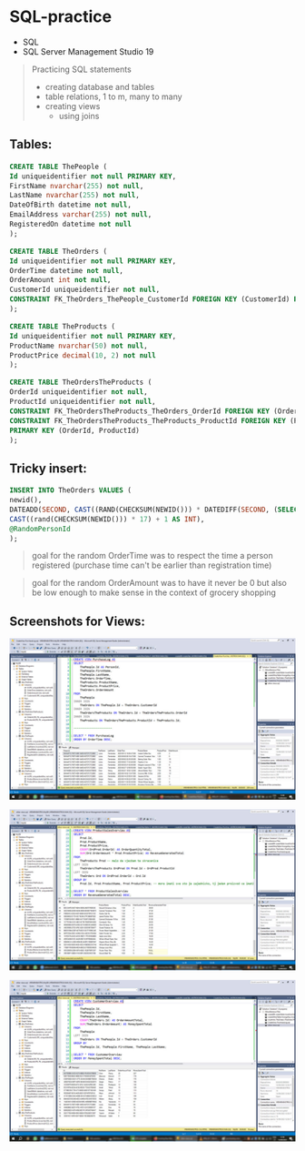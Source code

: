 # SQL-practice
- SQL
- SQL Server Management Studio 19

> Practicing SQL statements
>   - creating database and tables
>   - table relations, 1 to m, many to many
>   - creating views
>       - using joins

## Tables:
```SQL
CREATE TABLE ThePeople (
Id uniqueidentifier not null PRIMARY KEY,
FirstName nvarchar(255) not null,
LastName nvarchar(255) not null,
DateOfBirth datetime not null,
EmailAddress varchar(255) not null,
RegisteredOn datetime not null
);
```
```SQL
CREATE TABLE TheOrders (
Id uniqueidentifier not null PRIMARY KEY,
OrderTime datetime not null,
OrderAmount int not null,
CustomerId uniqueidentifier not null,
CONSTRAINT FK_TheOrders_ThePeople_CustomerId FOREIGN KEY (CustomerId) REFERENCES ThePeople (Id) -- FK u tablici TheOrders koja referencira na tablicu ThePeople preko kljuca CustomerId
);
```
```SQL
CREATE TABLE TheProducts (
Id uniqueidentifier not null PRIMARY KEY,
ProductName nvarchar(50) not null,
ProductPrice decimal(10, 2) not null
);
```
```SQL
CREATE TABLE TheOrdersTheProducts (
OrderId uniqueidentifier not null,
ProductId uniqueidentifier not null,
CONSTRAINT FK_TheOrdersTheProducts_TheOrders_OrderId FOREIGN KEY (OrderId) REFERENCES TheOrders(Id),
CONSTRAINT FK_TheOrdersTheProducts_TheProducts_ProductId FOREIGN KEY (ProductId) REFERENCES TheProducts(Id),
PRIMARY KEY (OrderId, ProductId)
);
```

##  Tricky insert:
```SQL
INSERT INTO TheOrders VALUES (
newid(),
DATEADD(SECOND, CAST((RAND(CHECKSUM(NEWID())) * DATEDIFF(SECOND, (SELECT RegisteredOn FROM ThePeople WHERE Id = @RandomPersonId), GETDATE())) AS INT), (SELECT RegisteredOn FROM ThePeople WHERE Id = @RandomPersonId)), 
CAST((rand(CHECKSUM(NEWID())) * 17) + 1 AS INT),
@RandomPersonId
);
```
> goal for the random OrderTime was to respect the time a person registered (purchase time can't be earlier than registration time)

> goal for the random OrderAmount was to have it never be 0 but also be low enough to make sense in the context of grocery shopping

## Screenshots for Views:
![scr1](https://github.com/kovac031/SQL-practice/blob/main/purchaselog-view.jpg)
>
![scr2](https://github.com/kovac031/SQL-practice/blob/main/salesoverview-view.jpg)
>
![scr3](https://github.com/kovac031/SQL-practice/blob/main/customeroverview-view.jpg)

